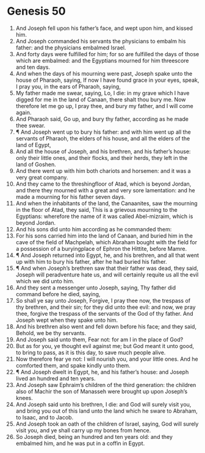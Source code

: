 ﻿# Genesis 50
1. And Joseph fell upon his father’s face, and wept upon him, and kissed him. 
2. And Joseph commanded his servants the physicians to embalm his father: and the physicians embalmed Israel. 
3. And forty days were fulfilled for him; for so are fulfilled the days of those which are embalmed: and the Egyptians mourned for him threescore and ten days. 
4. And when the days of his mourning were past, Joseph spake unto the house of Pharaoh, saying, If now I have found grace in your eyes, speak, I pray you, in the ears of Pharaoh, saying, 
5. My father made me swear, saying, Lo, I die: in my grave which I have digged for me in the land of Canaan, there shalt thou bury me. Now therefore let me go up, I pray thee, and bury my father, and I will come again. 
6. And Pharaoh said, Go up, and bury thy father, according as he made thee swear. 
7. ¶ And Joseph went up to bury his father: and with him went up all the servants of Pharaoh, the elders of his house, and all the elders of the land of Egypt, 
8. And all the house of Joseph, and his brethren, and his father’s house: only their little ones, and their flocks, and their herds, they left in the land of Goshen. 
9. And there went up with him both chariots and horsemen: and it was a very great company. 
10. And they came to the threshingfloor of Atad, which is beyond Jordan, and there they mourned with a great and very sore lamentation: and he made a mourning for his father seven days. 
11. And when the inhabitants of the land, the Canaanites, saw the mourning in the floor of Atad, they said, This is a grievous mourning to the Egyptians: wherefore the name of it was called Abel-mizraim, which is beyond Jordan. 
12. And his sons did unto him according as he commanded them: 
13. For his sons carried him into the land of Canaan, and buried him in the cave of the field of Machpelah, which Abraham bought with the field for a possession of a buryingplace of Ephron the Hittite, before Mamre. 
14. ¶ And Joseph returned into Egypt, he, and his brethren, and all that went up with him to bury his father, after he had buried his father. 
15. ¶ And when Joseph’s brethren saw that their father was dead, they said, Joseph will peradventure hate us, and will certainly requite us all the evil which we did unto him. 
16. And they sent a messenger unto Joseph, saying, Thy father did command before he died, saying, 
17. So shall ye say unto Joseph, Forgive, I pray thee now, the trespass of thy brethren, and their sin; for they did unto thee evil: and now, we pray thee, forgive the trespass of the servants of the God of thy father. And Joseph wept when they spake unto him. 
18. And his brethren also went and fell down before his face; and they said, Behold, we be thy servants. 
19. And Joseph said unto them, Fear not: for am I in the place of God? 
20. But as for you, ye thought evil against me; but God meant it unto good, to bring to pass, as it is this day, to save much people alive. 
21. Now therefore fear ye not: I will nourish you, and your little ones. And he comforted them, and spake kindly unto them. 
22. ¶ And Joseph dwelt in Egypt, he, and his father’s house: and Joseph lived an hundred and ten years. 
23. And Joseph saw Ephraim’s children of the third generation: the children also of Machir the son of Manasseh were brought up upon Joseph’s knees. 
24. And Joseph said unto his brethren, I die: and God will surely visit you, and bring you out of this land unto the land which he sware to Abraham, to Isaac, and to Jacob. 
25. And Joseph took an oath of the children of Israel, saying, God will surely visit you, and ye shall carry up my bones from hence. 
26. So Joseph died, being an hundred and ten years old: and they embalmed him, and he was put in a coffin in Egypt. 
